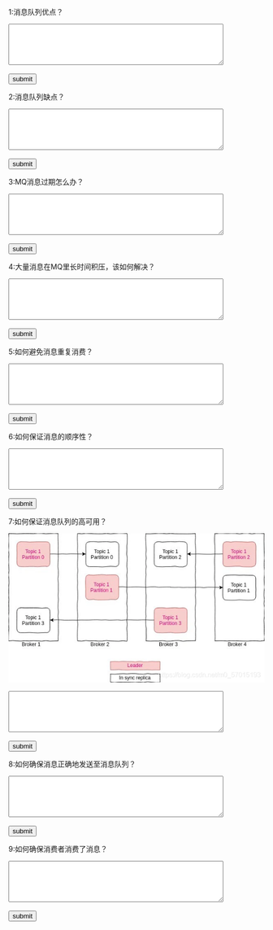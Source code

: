 1:消息队列优点？<p/>
<textarea rows="5" cols="50" id="mq1">
</textarea>
<button onclick="alert(document.getElementById('mq1').value==
'解耦，消峰，异步'?'正确':'错误')">
submit</button>

2:消息队列缺点？<p/>
<textarea rows="5" cols="50" id="mq2">
</textarea>
<button onclick="alert(document.getElementById('mq2').value==
'增加系统复杂性，降低可用性'?'正确':'错误')">
submit</button>

3:MQ消息过期怎么办？<p/>
<textarea rows="5" cols="50" id="mq3">
</textarea>
<button onclick="alert(document.getElementById('mq3').value==
'丢弃，重新发送，延迟处理，增加消费者'?'正确':'错误')">
submit</button>

4:大量消息在MQ里长时间积压，该如何解决？<p/>
<textarea rows="5" cols="50" id="mq4">
</textarea>
<button onclick="alert(document.getElementById('mq4').value==
'增加集群节点，增加消费者，增加队列容积，熔断'?'正确':'错误')">
submit</button>

5:如何避免消息重复消费？<p/>
<textarea rows="5" cols="50" id="mq5">
</textarea>
<button onclick="alert(document.getElementById('mq5').value==
'幂等性（全局ID，数据库唯一约束，版本号）'?'正确':'错误')">
submit</button>

6:如何保证消息的顺序性？<p/>
<textarea rows="5" cols="50" id="mq6"></textarea>
<button onclick="alert(document.getElementById('mq6').value==
'1.相同业务类型消息顺序写入同一个partition，然后指定消费者消费的partition；
2.在消费者内部，将有相同数据ID（如订单ID）数据hash一下，写入同一个内存队列（是有顺序的），然后交给线程去处理'?'正确':'错误')">
submit</button>

7:如何保证消息队列的高可用？<p/>
![kafka.png](kafka.png)<p/>
<textarea rows="5" cols="50" id="mq7">
</textarea><p/>
<button onclick="alert(document.getElementById('mq7').value==
'多副本机制。以kafka为例，topic有多个partition，每个partition有多个副本，每个副本存放在不同broker'?'正确':'错误')">
submit</button><p/>


8:如何确保消息正确地发送至消息队列？<p/>
<textarea rows="5" cols="50" id="mq8">
</textarea><p/>
<button onclick="alert(document.getElementById('mq8').value==
'生产者发送消息给消息队列，队列持久化并复制多个副本后返回ack给生产者，如生产者未收到ack，则重新发送，直到发送成功'?'正确':'错误')">
submit</button>

9:如何确保消费者消费了消息？<p/>
<textarea rows="5" cols="50" id="mq9">
</textarea><p/>
<button onclick="alert(document.getElementById('mq9').value==
'消费者消费完消息后，再发送ack给broker，broker收到ack后才删除消息'?'正确':'错误')">
submit</button>
